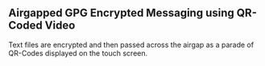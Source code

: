 ## Airgapped GPG Encrypted Messaging using QR-Coded Video 
Text files are encrypted and then passed across the airgap as a parade of QR-Codes displayed on the touch screen.
